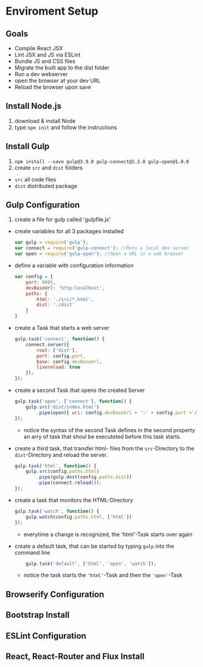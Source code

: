 # Enviroment Setup #

## Goals ##
 - Compile React JSX
 - Lint JSX and JS via ESLint
 - Bundle JS and CSS files
 - Migrate the built app to the dist folder
 - Run a dev webserver
 - open the browser at your dev URL
 - Reload the browser upon save

## Install Node.js ##
1. download & install Node
2. type `npm init` and follow the instructions

## Install Gulp ##
1. `npm install --save gulp@3.9.0 gulp-connect@2.2.0 gulp-open@1.0.0`
2. create `src` and `dist` folders
  - `src` all code files
  - `dist` distributed package

## Gulp Configuration ##
1. create a file for gulp called 'gulpfile.js'
- create variables for all 3 packages installed
    ```Javascript
    var gulp = require('gulp');
    var connect = require('gulp-connect'); //Runs a local dev server
    var open = require('gulp-open'); //Open a URL in a web browser
    ```

- define a variable with configuration information
    ```Javascript
    var config = {
        port: 9005,
        devBaseUrl: 'http:localhost',
        paths: {
            html: './src/*.html',
            dist: './dist'
        }
    }
    ```

- create a Task that starts a web server
    ```Javascript
    gulp.task('connect', function() {
        connect.server({
            root: ['dist'],
            port: config.port,
            base: config.devBaseUrl,
            livereload: true
        });
    });
    ```

- create a second Task that opens the created Server
    ```Javascript
    gulp.task('open', ['connect'], function() {
        gulp.src('dist/index.html')
            .pipe(open({ uri: config.devBaseUrl + ':' + config.port +'/'}));
    });
    ```
    - notice the syntax of the second Task defines in the second property an arry of task that shoul be executeted before this task starts.
    
- create a third task, that transfer html- files from the `src`-Directory to the `dist`-Directory and reload the server.
    ```Javascript
    gulp.task('html', function() {
        gulp.src(config.paths.html)
            .pipe(gulp.dest(config.paths.dist))
            .pipe(connect.reload());
    });
    ```

- create a task that monitors the HTML-Directory
    ```Javascript
    gulp.task('watch', function() {
        gulp.watch(config.paths.html, ['html'])
    });
    ```
    - everytime a change is recognized, the 'html'-Task starts over again 

- create a default task, that can be started by typing `gulp` into the command line
    ```Javascript
        gulp.task('default', ['html', 'open', 'watch']);
    ```
    - notice the task starts the `'html'`-Task and then the `'open'`-Task
     
## Browserify Configuration ##

## Bootstrap Install ##

## ESLint Configuration ##

## React, React-Router and Flux Install ##